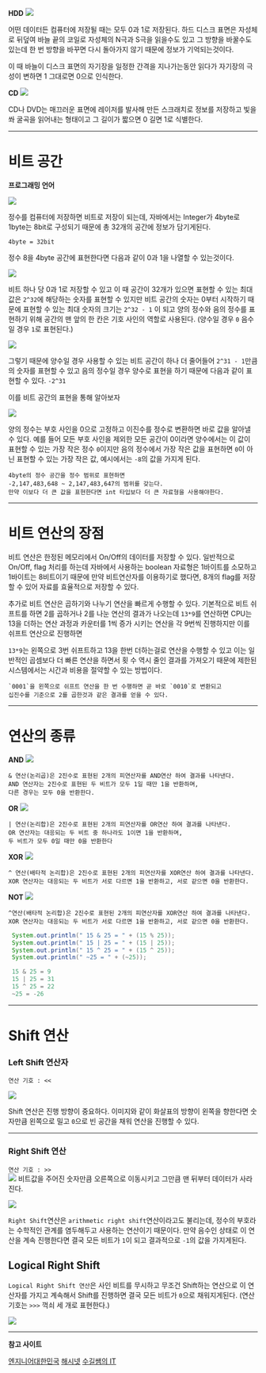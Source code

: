 
**HDD**
![](https://velog.velcdn.com/images/ondj/post/1837c36e-3b03-40e5-96df-19b809f0f43b/image.png)


어떤 데이터든 컴퓨터에 저장될 때는 모두 0과 1로 저장된다.
하드 디스크 표면은 자성체로 뒤덮여 바늘 끝의 코일로 자성체의 N극과 S극을 읽을수도 있고 그 방향을 바꿀수도 있는데 한 번 방향을 바꾸면 다시 돌아가지 않기 때문에 정보가 기억되는것이다.

이 때 바늘이 디스크 표면의 자기장을 일정한 간격을 지나가는동안 읽다가 자기장의 극성이 변하면 1 그대로면 0으로 인식한다.

**CD**
![](https://velog.velcdn.com/images/ondj/post/ff0cdb85-8e3d-42bb-a34c-f591a8aa284a/image.png)

CD나 DVD는 매끄러운 표면에 레이저를 발사해 만든 스크래치로 정보를 저장하고 빛을 쏴 굴곡을 읽어내는 형태이고 그 길이가 짧으면 0 길면 1로 식별한다.


---

# 비트 공간

**프로그래밍 언어**

![](https://velog.velcdn.com/images/ondj/post/bc14f58f-33af-4d56-8775-6c163b32a5b1/image.png)

정수를 컴퓨터에 저장하면 비트로 저장이 되는데, 자바에서는 Integer가 4byte로 1byte는 8bit로 구성되기 때문에 총 32개의 공간에 정보가 담기게된다.

```
4byte = 32bit
```

정수 8을 4byte 공간에 표현한다면 다음과 같이 0과 1을 나열할 수 있는것이다.

![](https://velog.velcdn.com/images/ondj/post/b4aed737-1013-41f1-9af7-42d02e4e5fbf/image.png)

비트 하나 당 0과 1로 저장할 수 있고 이 때 공간이 32개가 있으면 표현할 수 있는 최대 값은 `2^32`에 해당하는 숫자를 표현할 수 있지만 비트 공간의 숫자는 0부터 시작하기 때문에 표현할 수 있는 최대 숫자의 크기는 `2^32 - 1` 이 되고 양의 정수와 음의 정수를 표현하기 위해 공간의 맨 앞의 한 칸은 기호 사인의 역할로 사용된다. 
(양수일 경우 `0` 음수일 경우 `1`로 표현된다.)

![](https://velog.velcdn.com/images/ondj/post/d78dee16-5b80-4cfd-8b0a-3f3ab54c17ed/image.png)

그렇기 때문에 양수일 경우 사용할 수 있는 비트 공간이 하나 더 줄어들어 
`2^31 - 1`만큼의 숫자를 표현할 수 있고 음의 정수일 경우 양수로 표현을 하기 때문에 다음과 같이 표현할 수 있다. `-2^31`

이를 비트 공간의 표현을 통해 알아보자

![](https://velog.velcdn.com/images/ondj/post/f23a5097-3b73-41af-a744-c485e192421d/image.png)

양의 정수는 부호 사인을 0으로 고정하고 이진수를 정수로 변환하면 바로 값을 알아낼 수 있다. 예를 들어 모든 부호 사인을 제외한 모든 공간이 0이라면 양수에서는 이 값이 표현할 수 있는 가장 작은 정수 `0`이지만 음의 정수에서 가장 작은 값을 표현하면 `0`이 아닌 표현할 수 있는 가장 작은 값, 예시에서는 `-8`의 값을 가지게 된다.

```
4byte의 정수 공간을 정수 범위로 표현하면 
-2,147,483,648 ~ 2,147,483,647의 범위를 갖는다.
만약 이보다 더 큰 값을 표현한다면 int 타입보다 더 큰 자료형을 사용해야한다.
```
---

# 비트 연산의 장점
비트 연산은 한정된 메모리에서 On/Off의 데이터를 저장할 수 있다.
일반적으로 On/Off, flag 처리를 하는데 자바에서 사용하는 boolean 자료형은 1바이트를 소모하고 1바이트는 8비트이기 때문에 만약 비트연산자를 이용하기로 했다면, 8개의 flag를 저장할 수 있어 자료를 효율적으로 저장할 수 있다.

추가로 비트 연산은 곱하기와 나누기 연산을 빠르게 수행할 수 있다. 기본적으로 비트 쉬프트를 하면 2를 곱하거나 2를 나눈 연산의 결과가 나오는데 
`13*9`를 연산하면 CPU는 13을 더하는 연산 과정과 카운터를 1씩 증가 시키는 연산을 각 9번씩 진행하지만 이를 쉬프트 연산으로 진행하면

`13*9`는 왼쪽으로 3번 쉬프트하고 13을 한번 더하는걸로 연산을 수행할 수 있고 이는 일반적인 곱셈보다 더 빠른 연산을 하면서 횟 수 역시 줄인 결과를 가져오기 때문에 제한된 시스템에서는 시간과 비용을 절약할 수 있는 방법이다.
```
`0001`을 왼쪽으로 쉬프트 연산을 한 번 수행하면 곧 바로 `0010`로 변환되고 
십진수를 기준으로 2를 곱한것과 같은 결과를 얻을 수 있다.
```

---

# 연산의 종류

**AND**
![](https://velog.velcdn.com/images/ondj/post/6bc671c1-045e-4517-955f-ee46a07e7b0d/image.png)
```
& 연산(논리곱)은 2진수로 표현된 2개의 피연산자를 AND연산 하여 결과를 나타낸다.
AND 연산자는 2진수로 표현된 두 비트가 모두 1일 때만 1을 반환하며,
다른 경우는 모두 0을 반환한다.
```

**OR**
![](https://velog.velcdn.com/images/ondj/post/a3706256-c93b-4a31-915a-21dbac8014c5/image.png)
```
| 연산(논리합)은 2진수로 표현된 2개의 피연산자를 OR연산 하여 결과를 나타낸다.
OR 연산자는 대응되는 두 비트 중 하나라도 1이면 1을 반환하며, 
두 비트가 모두 0일 때만 0을 반환한다
```

**XOR**
![](https://velog.velcdn.com/images/ondj/post/c7838ec2-76a7-4128-a15e-a9062d4efbb7/image.png)
```
^ 연산(배타적 논리합)은 2진수로 표현된 2개의 피연산자를 XOR연산 하여 결과를 나타낸다.
XOR 연산자는 대응되는 두 비트가 서로 다르면 1을 반환하고, 서로 같으면 0을 반환한다.

```

**NOT**
![](https://velog.velcdn.com/images/ondj/post/b3166ae4-16a8-484f-86d3-6310d68cd236/image.png)
```
^연산(배타적 논리합)은 2진수로 표현된 2개의 피연산자를 XOR연산 하여 결과를 나타낸다.
XOR 연산자는 대응되는 두 비트가 서로 다르면 1을 반환하고, 서로 같으면 0을 반환한다. 
```

```java
 System.out.println(" 15 & 25 = " + (15 % 25));
 System.out.println(" 15 | 25 = " + (15 | 25));
 System.out.println(" 15 ^ 25 = " + (15 ^ 25));
 System.out.println(" ~25 = " + (~25)); 

 15 & 25 = 9
 15 | 25 = 31
 15 ^ 25 = 22
 ~25 = -26
 ```
 
 ---
 
#  Shift 연산

### **Left Shift 연산자**

`연산 기호 : << `

![](https://velog.velcdn.com/images/ondj/post/49fa8558-962e-4491-a14f-7439fb569ded/image.png)

Shift 연산은 진행 방향이 중요하다. 이미지와 같이 화살표의 방향이 왼쪽을 향한다면 숫자만큼 왼쪽으로 밀고 `0`으로 빈 공간을 채워 연산을 진행할 수 있다. 


--- 
### **Right Shift 연산**

`연산 기호 : >>`	
![](https://velog.velcdn.com/images/ondj/post/e80fc792-4376-4cc6-ab62-0eed5ad46d09/image.png)
비트값을 주어진 숫자만큼 오른쪽으로 이동시키고 그만큼 맨 뒤부터 데이터가 사라진다.

![](https://velog.velcdn.com/images/ondj/post/2fb0cf8c-0906-47a4-b7de-669fbc7aadb8/image.png)

`Right Shift`연산은 `arithmetic right shift`연산이라고도 불리는데, 정수의 부호라는 수학적인 관계를 염두해두고 사용하는 연산이기 때문이다.
만약 음수인 상태로 이 연산을 계속 진행한다면 결국 모든 비트가 `1`이 되고 결과적으로 `-1`의 값을 가지게된다.

## Logical Right Shift
`Logical Right Shift 연산`은 사인 비트를 무시하고 무조건 Shift하는 연산으로 이 연산자를 가지고 계속해서 Shift를 진행하면 결국 모든 비트가 `0`으로 채워지게된다.
(연산 기호는 `>>>` 꺽쇠 세 개로 표현한다.)

![](https://velog.velcdn.com/images/ondj/post/b31c6441-1bc6-41f2-86b5-34f319deb07f/image.png)


---


**참고 사이트**

[엔지니어대한민국](https://www.youtube.com/@eleanorlim/playlists)
[해시넷](http://wiki.hash.kr/index.php/%EC%8B%9C%ED%94%84%ED%8A%B8%EC%97%B0%EC%82%B0%EC%9E%90)
[수길쌤의 IT](https://blog.naver.com/liveforu/221955373677)